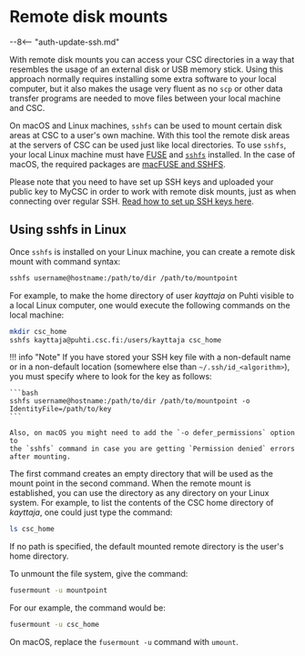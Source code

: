 # Remote disk mounts

--8<-- "auth-update-ssh.md"

With remote disk mounts you can access your CSC directories in a way that
resembles the usage of an external disk or USB memory stick. Using this
approach normally requires installing some extra software to your local
computer, but it also makes the usage very fluent as no `scp` or other data
transfer programs are needed to move files between your local machine and CSC.

On macOS and Linux machines, `sshfs` can be used to mount certain disk areas at
CSC to a user's own machine. With this tool the remote disk areas at the
servers of CSC can be used just like local directories. To use `sshfs`, your
local Linux machine must have [FUSE](https://github.com/libfuse/libfuse) and
[`sshfs`](https://github.com/libfuse/sshfs) installed. In the case of macOS,
the required packages are [macFUSE and SSHFS](https://osxfuse.github.io/).

Please note that you need to have set up SSH keys and uploaded your public key
to MyCSC in order to work with remote disk mounts, just as when connecting over
regular SSH.
[Read how to set up SSH keys here](../../computing/connecting/ssh-keys.md).

## Using sshfs in Linux

Once `sshfs` is installed on your Linux machine, you can create a remote disk
mount with command syntax:

```bash
sshfs username@hostname:/path/to/dir /path/to/mountpoint
```

For example, to make the home directory of user _kayttaja_ on Puhti visible to
a local Linux computer, one would execute the following commands on the local
machine:

```bash
mkdir csc_home
sshfs kayttaja@puhti.csc.fi:/users/kayttaja csc_home
```

!!! info "Note"
    If you have stored your SSH key file with a non-default name or in a
    non-default location (somewhere else than `~/.ssh/id_<algorithm>`), you
    must specify where to look for the key as follows:

    ```bash
    sshfs username@hostname:/path/to/dir /path/to/mountpoint -o IdentityFile=/path/to/key
    ```

    Also, on macOS you might need to add the `-o defer_permissions` option to
    the `sshfs` command in case you are getting `Permission denied` errors
    after mounting.

The first command creates an empty directory that will be used as the mount
point in the second command. When the remote mount is established, you can use
the directory as any directory on your Linux system. For example, to list the
contents of the CSC home directory of _kayttaja_, one could just type the
command:

```bash
ls csc_home
```

If no path is specified, the default mounted remote directory is the user's
home directory.

To unmount the file system, give the command:

```bash
fusermount -u mountpoint
```

For our example, the command would be:

```bash
fusermount -u csc_home
```

On macOS, replace the `fusermount -u` command with `umount`.
